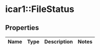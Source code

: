 # icar1::FileStatus


## Properties
Name | Type | Description | Notes
------------ | ------------- | ------------- | -------------


